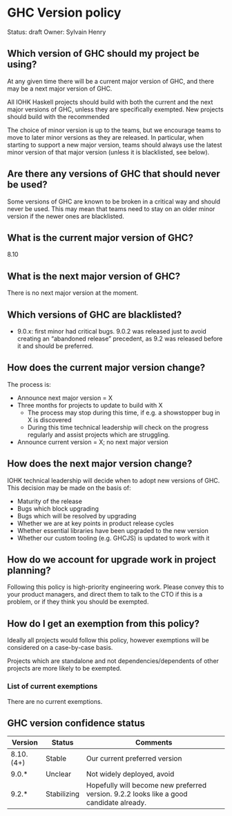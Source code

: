 # GHC Version policy

Status: draft
Owner: Sylvain Henry

## Which version of GHC should my project be using?

At any given time there will be a current major version of GHC, and there may be a next major version of GHC.

All IOHK Haskell projects should build with both the current and the next major versions of GHC, unless they are specifically exempted.  New projects should build with the recommended 

The choice of minor version is up to the teams, but we encourage teams to move to later minor versions as they are released. In particular, when starting to support a new major version, teams should always use the latest minor version of that major version (unless it is blacklisted, see below).

## Are there any versions of GHC that should never be used?

Some versions of GHC are known to be broken in a critical way and should never be used. This may mean that teams need to stay on an older minor version if the newer ones are blacklisted.

## What is the current major version of GHC?

8.10

## What is the next major version of GHC?

There is no next major version at the moment.

## Which versions of GHC are blacklisted?

- 9.0.x: first minor had critical bugs. 9.0.2 was released just to avoid creating an “abandoned release” precedent, as 9.2 was released before it and should be preferred.

## How does the current major version change?

The process is:

- Announce next major version = X
- Three months for projects to update to build with X
    - The process may stop during this time, if e.g. a showstopper bug in X is discovered
    - During this time technical leadership will check on the progress regularly and assist projects which are struggling.
- Announce current version = X; no next major version

## How does the next major version change?

IOHK technical leadership will decide when to adopt new versions of GHC. This decision may be made on the basis of:

- Maturity of the release
- Bugs which block upgrading
- Bugs which will be resolved by upgrading
- Whether we are at key points in product release cycles
- Whether essential libraries have been upgraded to the new version
- Whether our custom tooling (e.g. GHCJS) is updated to work with it

## How do we account for upgrade work in project planning?

Following this policy is high-priority engineering work. Please convey this to your product managers, and direct them to talk to the CTO if this is a problem, or if they think you should be exempted.

## How do I get an exemption from this policy?

Ideally all projects would follow this policy, however exemptions will be considered on a case-by-case basis. 

Projects which are standalone and not dependencies/dependents of other projects are more likely to be exempted.

### List of current exemptions

There are no current exemptions.

## GHC version confidence status

| Version | Status | Comments |
| -- | -- | -- |
| 8.10.(4+) | Stable | Our current preferred version |
| 9.0.* | Unclear | Not widely deployed, avoid |
| 9.2.* | Stabilizing | Hopefully will become new preferred version. 9.2.2 looks like a good candidate already. |
